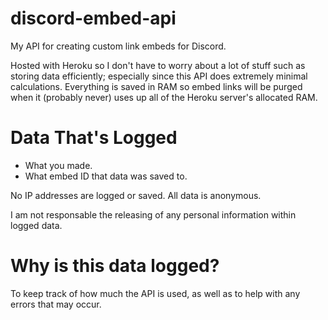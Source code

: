 # discord-embed-api

My API for creating custom link embeds for Discord.

Hosted with Heroku so I don't have to worry about a lot of stuff such as storing data efficiently; especially since this API does extremely minimal calculations. Everything is saved in RAM so embed links will be purged when it (probably never) uses up all of the Heroku server's allocated RAM.

# Data That's Logged

 - What you made.
 - What embed ID that data was saved to.

No IP addresses are logged or saved. All data is anonymous.

I am not responsable the releasing of any personal information within logged data.

# Why is this data logged?

To keep track of how much the API is used, as well as to help with any errors that may occur.
